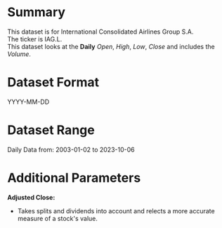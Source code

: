 # Summary

This dataset is for International Consolidated Airlines Group S.A.    
The ticker is IAG.L.    
This dataset looks at the **Daily** _Open_, _High_, _Low_, _Close_ and includes the _Volume_.    


# Dataset Format  

YYYY-MM-DD    

# Dataset Range  

Daily Data from: 2003-01-02 to 2023-10-06         

# Additional Parameters  

**Adjusted Close:**  

* Takes splits and dividends into account and relects a more accurate measure of a stock's value.
